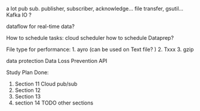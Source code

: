 
a lot pub sub.  publisher, subscriber,  acknowledge...
file transfer,  gsutil...
Kafka IO ? 

dataflow for real-time data? 


How to schedule tasks:
	cloud scheduler 
	how to schedule Dataprep? 
	

File type for performance:
	1. ayro  (can be used on Text file? )
	2. Txxx
	3. gzip


data protection    Data Loss Prevention API





Study Plan 
Done: 
1. Section 11 Cloud pub/sub
2. Section 12
3. Section 13 
4. section 14
TODO
other sections 


